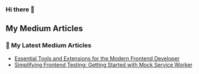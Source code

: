### Hi there 👋

## My Medium Articles
<!-- MEDIUM:START -->
### 📝 My Latest Medium Articles

- [Essential Tools and Extensions for the Modern Frontend Developer](https://medium.com/@mateusz.w.twardy/essential-tools-and-extensions-for-the-modern-frontend-developer-2acc9ddb472d?source=rss-5744960004bb------2)
- [Simplifying Frontend Testing: Getting Started with Mock Service Worker](https://medium.com/@mateusz.w.twardy/simplifying-frontend-testing-getting-started-with-mock-service-worker-69ab0387efcd?source=rss-5744960004bb------2)

<!-- MEDIUM:END -->


<!--
**Maczi01/Maczi01** is a ✨ _special_ ✨ repository because its `README.md` (this file) appears on your GitHub profile.

Here are some ideas to get you started:

- 🔭 I’m currently working on ...
- 🌱 I’m currently learning ...
- 👯 I’m looking to collaborate on ...
- 🤔 I’m looking for help with ...
- 💬 Ask me about ...
- 📫 How to reach me: ...
- 😄 Pronouns: ...
- ⚡ Fun fact: ...
-->
